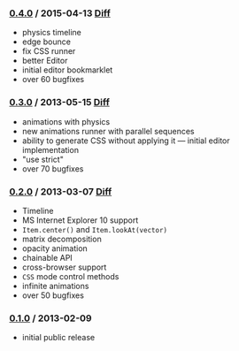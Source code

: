 ### [0.4.0](http://github.com/lvivski/anima/tree/0.4.0) / 2015-04-13 [Diff](https://github.com/lvivski/anima/compare/0.3.0...0.4.0)
- physics timeline
- edge bounce
- fix CSS runner
- better Editor
- initial editor bookmarklet
- over 60 bugfixes

### [0.3.0](http://github.com/lvivski/anima/tree/0.3.0) / 2013-05-15 [Diff](https://github.com/lvivski/anima/compare/0.2.0...0.3.0)
- animations with physics
- new animations runner with parallel sequences
- ability to generate CSS without applying it
— initial editor implementation
- "use strict"
- over 70 bugfixes

### [0.2.0](http://github.com/lvivski/anima/tree/0.2.0) / 2013-03-07 [Diff](https://github.com/lvivski/anima/compare/0.1.0...0.2.0)
- Timeline
- MS Internet Explorer 10 support
- `Item.center()` and `Item.lookAt(vector)`
- matrix decomposition
- opacity animation
- chainable API
- cross-browser support
- `CSS` mode control methods
- infinite animations
- over 50 bugfixes

### [0.1.0](http://github.com/lvivski/anima/tree/0.1.0) / 2013-02-09
- initial public release
